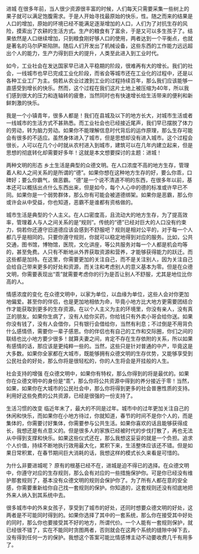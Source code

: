 进城
在很多年前，当人很少资源很丰富的时候，人们每天只需要采集一些树上的果子就可以满足饱腹需求。于是人开始寻找最原始的快乐，性。随之而来的结果是人口的增加，原始的环境已经不能满足逐渐增加的人口，人们为了对抗生存的风险，摸索出了农耕的生活方式。生产的粮食有了富余，于是又可以多生孩子了。结果依然是人口继续增加，只到粮食刚好够人口的使用，两者达到一个平衡点，也就是著名的马尔萨斯陷阱。随后人们开发出了机械设备，这些东西的工作能力远远超出个人的能力，生产力得到巨大的提升，人类至此进入到工业时代。

如今，工业社会在发达国家早已进入平稳期的阶段，很难再有大的增长。我们的社会，一线城市也早已完成工业化阶段，而省会等城市还在工业化的过程中，还是以各种工业工厂为主。倘若从农业过渡到工业的过程持续百年，那么我们应该能够一直感受到增长的快乐。然而，这个过程在我们这片土地上被压缩为40年，所以我们感到很大的压力和连轴转的疲惫，当然同时也有快速增长给生活带来的便利和新鲜刺激的快乐。

我是一个小镇青年，很多人都是！我们在县城及以下的地方长大，对城市生活或者一线城市的生活方式不甚熟悉。而工业社会也已经接近尾声，我们早已摆脱了体力的劳动，转为脑力劳动。如果你不能理解信息时代背后的运作原理，那么生存可能会有很多的不适应。虽然身体进入了城市，但是思想却没有进入城市。这个过程会很长，人可以在几个小时就从农村进入到城市，建筑可以在几年内建立起来，但是思想的彻底转化却需要好多年！这就是本文想要探讨的主题：进城！

两种文明的形态
乡土生活是典型的众德文明。在人口浓度不高的地方生存，管理着人和人之间关系的是所谓的“德”。如果你想在这种地方生存的好，要么你乖，口碑好；要么你霸气，做恶霸。“德”是一个说不清道不明的东西，在很多年以前，基本还可以概括出点什么东西出来，但是如今，每个人心中的德的标准或许早已不同。如果你是一个弱势群体，那么你有可能会被道德绑架。如果你是恶霸，那么你或许会从中受益，你也知道，恶霸不是谁都有资格做的。

城市生活是典型的个人主义。在人口密度高，且流动大的地方生存，为了提高效率，管理着人与人之间关系的是“规则”。传统的“德”已经对巨大的人口没有约束力，倘若你还遵守旧道德应该会感到不舒服吧？规则是相对公平的，对于每一个人都几乎是相同的。只要你遵守规则，你就可以稳定地得到对应的服务。比如，公共交通，图书馆，博物馆，医院，文化讲座，等公共服务对每一个人都是机会均等的，甚至免费。人只有不断地从外界获取资源和营养，才能够获得能力的跃迁。而这些都是加持。在这里，你需要更加的关注自己，而不是关注别人，因为关注自己会给自己带来更多的好处和资源，而关注和考虑别人的意义基本为零。但是在众德文明，你需要表现出“乖”就需要考虑你的行为是否让别人不舒服，尤其是地位比你高的人。

情感浓度的变化
在众德文明中，以家为单位，以血缘为单位，这些人会对你更加地偏爱。甚至你的伴侣，也是更加地相依为命，毕竟小地方比大地方更需要团结合作才能获取到更多的生存资源。在以个人主义为主的环境里，你没有亲人，没有真正的朋友。如果你生病了，没有人给你买药，你给钱只有外卖小哥会给你送。如果你没有钱了，没有人会借你，只有银行会借给你，当然有利息；不过倒是不用背负什么感情债，需要你一辈子感恩。你的伴侣也有自己的工作和交际圈，你们之间的联结也比小地方要少很多！就算夫妻之间，肯定不存在生存依附的关系，所以如果有感情的话，那应该是更纯粹一些的。当然，这些只是针对普通的中产，毕竟这是大多数。如果你全家都在大城市，既能够拥有众德文明的生存优势，又能够享受到公民社会的好处，那么你将是很轻松的，你的人生将会是开挂般的人生。


社会支持的增强
在众德文明中，如果你有特权，那么你得到的将是最优的。如果你在众德文明中的身份是“乖”，那么你将公共资源中得到的养分接近于零！当然，如果，如果你在大城市的公民社会中，那么你将得到更多的社会普惠性质的支持。利用好这些免费的公共资源，已经是很强的一份支持了。


生活习惯的改变
临近年末了，最大的不同是过年。城市中的过年更加关注自己的休闲和快乐，而如果你在小地方待过，你就知道，春节的时间不是你个人的，而是集体的，你需要讨好集体，你需要参与公共生活。如果你喜欢的话且能够获得成长，我想还是有点意义的。但是很多人的家族已经被时代的步伐打散了，再也无法从中得到支撑和快乐。如果这些仪式还在，那么我想这妥妥的就是一个负担。追求个人价值，持续不断地执行效用最大化，累积下来，生活整体应该还不错。但是如果日常积累，在春节期间巨大消耗的话，我想这样的模式长久来看是可惜的。

为什么非要进城呢？
原有的根基已经不在，进城是迫不得已的选择。在众德文明中，你遵守对应的生存规则，那么会有对应的一些措施保护你。可是你已经没有维护那套规则了，基本没有众德文明的规则会保护你了。为了所有人都在意的安全感，你需要重新给你自己找一套规则的保护。你知道的，这套规则还没有彻底地把外来人纳入到其系统中去。

很多城市中的外来女孩子，享受到了城市的好处，还同时想要众德文明的好处，这两者是不可能同时得到的。如果你选择了其中的一套系统，那么你在接受其中好处的同时，那么你也要接受其不好的地方，所谓代价。一个人能有一套规则保护，就已经很不错了，实在不能同时贪图两者，否则就会在这两个系统的缝隙中掉下去，没有得到任何一方的保护。我想这个答案可能比情感博主动不动要收费几千有用多了。

